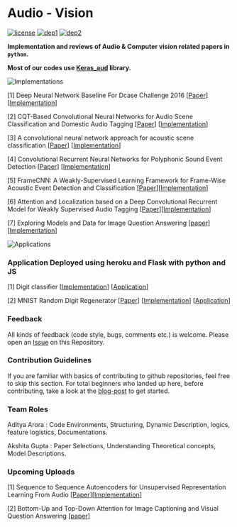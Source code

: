 # Audio - Vision
[![license](https://img.shields.io/badge/License-MIT-brightgreen.svg)](https://github.com/channelCS/Summaries/blob/master/LICENSE) [![dep1](https://img.shields.io/badge/Theano-0.9+-blue.svg)](http://deeplearning.net/software/theano/) [![dep2](https://img.shields.io/badge/Keras-2.1+-red.svg)](https://keras.io/) 

**Implementation and reviews of Audio & Computer vision related papers in `python`.**

**Most of our codes use [Keras_aud](https://github.com/channelCS/keras_aud) library.**

<img src="https://placeholdit.co//i/130x30?&bg=4286f4&fc=ffffff&text=Implementations" alt="Implementations" > 

[1] Deep Neural Network Baseline For Dcase Challenge 2016 [[Paper](http://www.cs.tut.fi/sgn/arg/dcase2016/documents/challenge_technical_reports/DCASE2016_Kong_3008.pdf)] [[Implementation](https://github.com/channelCS/Summaries/tree/master/DNN)] 

[2] CQT-Based Convolutional Neural Networks for Audio Scene Classification and Domestic Audio Tagging [[Paper](http://www.cs.tut.fi/sgn/arg/dcase2016/documents/challenge_technical_reports/DCASE2016_Lidy_4007.pdf)] [[Implementation](https://github.com/akshitac8/Summaries/tree/master/Parallel_CNN)]

[3] A convolutional neural network approach for acoustic scene classification [[Paper](https://ieeexplore.ieee.org/stamp/stamp.jsp?tp=&arnumber=7966035)] [[Implementation](https://github.com/akshitac8/Summaries/tree/master/Deep_CNN)] 

[4] Convolutional Recurrent Neural Networks for Polyphonic Sound Event Detection [[Paper](https://arxiv.org/pdf/1702.06286.pdf)] [[Implementation](https://github.com/akshitac8/Summaries/tree/master/CRNN)] 

[5] FrameCNN: A Weakly-Supervised Learning Framework for Frame-Wise Acoustic Event Detection and Classification [[Paper](https://www.cs.tut.fi/sgn/arg/dcase2017/documents/challenge_technical_reports/DCASE2017_Chou_102.pdf)][[Implementation](https://github.com/akshitac8/Summaries/tree/master/Frame_CNN)]

[6] Attention and Localization based on a Deep Convolutional Recurrent Model for Weakly Supervised Audio Tagging [[Paper](https://arxiv.org/pdf/1703.06052.pdf)][[Implementation](https://github.com/akshitac8/Summaries/tree/master/Attention_CGRNN)] 

[7] Exploring Models and Data for Image Question Answering [[paper](https://arxiv.org/pdf/1505.02074.pdf)][[Implementation](https://github.com/akshitac8/Summaries/tree/master/VIS-LSTM)]


<img src="https://placeholdit.co//i/130x30?&bg=61e83c&fc=ffffff&text=Applications" alt="Applications">

### Application Deployed using heroku and Flask with python and JS

[1] Digit classifier [[Implementation](https://github.com/channelCS/mnist-cnn)] [[Application](https://github.com/channelCS/digit-identify)] 

[2] MNIST Random Digit Regenerator [[Paper](https://arxiv.org/pdf/1504.07225.pdf)] [[Implementation](https://github.com/GauravBh1010tt/DeepLearn/tree/master/CorrNet)] [[Application](https://github.com/channelCS/image-generate)]

### Feedback

All kinds of feedback (code style, bugs, comments etc.) is welcome. Please open an [Issue](https://github.com/channelCS/Summaries/issues) on this Repository.

### Contribution Guidelines

If you are familiar with basics of contributing to github repositories, feel free to skip this section. For total beginners who landed up here, before contributing, take a look at the [blog-post](https://channelcs.github.io/best-practices-in-a-collaborative-environment.html) to get started.

### Team Roles

Aditya Arora  : Code Environments, Structuring, Dynamic Description, logics, feature logistics, Documentations.

Akshita Gupta : Paper Selections, Understanding Theoretical concepts, Model Descriptions.

### Upcoming Uploads

[1] Sequence to Sequence Autoencoders for Unsupervised Representation Learning From Audio [[Paper](https://www.cs.tut.fi/sgn/arg/dcase2017/documents/workshop_papers/DCASE2017Workshop_Amiriparian_172.pdf)][[Implementation](./seq2seq_RNN)]

[2] Bottom-Up and Top-Down Attention for Image Captioning and Visual Question Answering [[paper](https://arxiv.org/pdf/1707.07998.pdf)]


